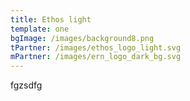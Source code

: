 ```yaml
---
title: Ethos light
template: one
bgImage: /images/background8.png
tPartner: /images/ethos_logo_light.svg
mPartner: /images/ern_logo_dark_bg.svg
---
```

f﻿gzsdfg